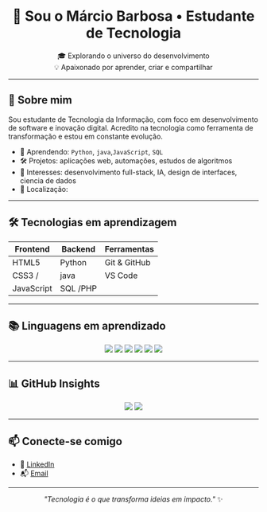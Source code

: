 <h1 align="center">🚀 Sou o Márcio Barbosa • Estudante de Tecnologia</h1>

<p align="center">
🎓 Explorando o universo do desenvolvimento<br>
💡 Apaixonado por aprender, criar e compartilhar
</p>

---

## 🧠 Sobre mim

Sou estudante de Tecnologia da Informação, com foco em desenvolvimento de software e inovação digital. Acredito na tecnologia como ferramenta de transformação e estou em constante evolução.

- 🌱 Aprendendo:  `Python`, `java`,`JavaScript`, `SQL`
- 🛠️ Projetos: aplicações web, automações, estudos de algoritmos
- 🎯 Interesses: desenvolvimento full-stack, IA, design de interfaces, ciencia de dados
- 📍 Localização:

---

## 🛠️ Tecnologias em aprendizagem

| Frontend      | Backend       | Ferramentas     |
|---------------|---------------|-----------------|
| HTML5         |Python         | Git & GitHub    |
| CSS3 /        |java           | VS Code         |
| JavaScript    |SQL  /PHP     |                 |
       

---

## 📚 Linguagens em aprendizado

<p align="center">
  <img src="https://img.shields.io/badge/-Python-3776AB?style=for-the-badge&logo=python&logoColor=white" />
  <img src="https://img.shields.io/badge/-Java-007396?style=for-the-badge&logo=java&logoColor=white" />
  <img src="https://img.shields.io/badge/-JavaScript-F7DF1E?style=for-the-badge&logo=javascript&logoColor=black" />
  <img src="https://img.shields.io/badge/-React-61DAFB?style=for-the-badge&logo=react&logoColor=black" />
  <img src="https://img.shields.io/badge/-SQL-4479A1?style=for-the-badge&logo=postgresql&logoColor=white" />
  <img src="https://img.shields.io/badge/-PHP-777BB4?style=for-the-badge&logo=php&logoColor=white" />
</p>

---

## 📊 GitHub Insights

<p align="center">
  <img src="https://github-readme-stats.vercel.app/api?username=SeuUsuario&show_icons=true&theme=transparent" />
  <img src="https://github-readme-stats.vercel.app/api/top-langs/?username=SeuUsuario&layout=compact&theme=transparent" />
</p>

---

## 📫 Conecte-se comigo

- 💼 [LinkedIn](https://linkedin.com/in/seuusuario)
- 📬 [Email](mailto:seuemail@exemplo.com)

---

<p align="center">
  <i>"Tecnologia é o que transforma ideias em impacto."</i> ✨
</p>
